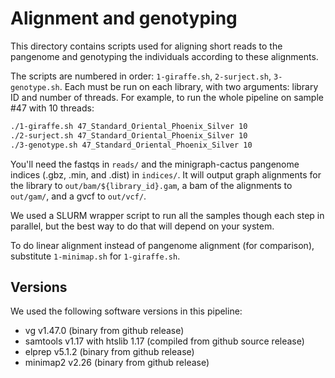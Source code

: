 # Alignment and genotyping

This directory contains scripts used for aligning short reads to the pangenome
and genotyping the individuals according to these alignments.

The scripts are numbered in order: `1-giraffe.sh`, `2-surject.sh`,
`3-genotype.sh`. Each must be run on each library, with two arguments: library
ID and number of threads. For example, to run the whole pipeline on sample
#47 with 10 threads:

```bash
./1-giraffe.sh 47_Standard_Oriental_Phoenix_Silver 10
./2-surject.sh 47_Standard_Oriental_Phoenix_Silver 10
./3-genotype.sh 47_Standard_Oriental_Phoenix_Silver 10
```

You'll need the fastqs in `reads/` and the minigraph-cactus pangenome indices
(.gbz, .min, and .dist) in `indices/`. It will output graph alignments for the
library to `out/bam/${library_id}.gam`, a bam of the alignments to `out/gam/`,
and a gvcf to `out/vcf/`.

We used a SLURM wrapper script to run all the samples though each step
in parallel, but the best way to do that will depend on your system.

To do linear alignment instead of pangenome alignment (for comparison),
substitute `1-minimap.sh` for `1-giraffe.sh`.

## Versions
We used the following software versions in this pipeline:
* vg v1.47.0 (binary from github release)
* samtools v1.17 with htslib 1.17 (compiled from github source release)
* elprep v5.1.2 (binary from github release)
* minimap2 v2.26 (binary from github release)
